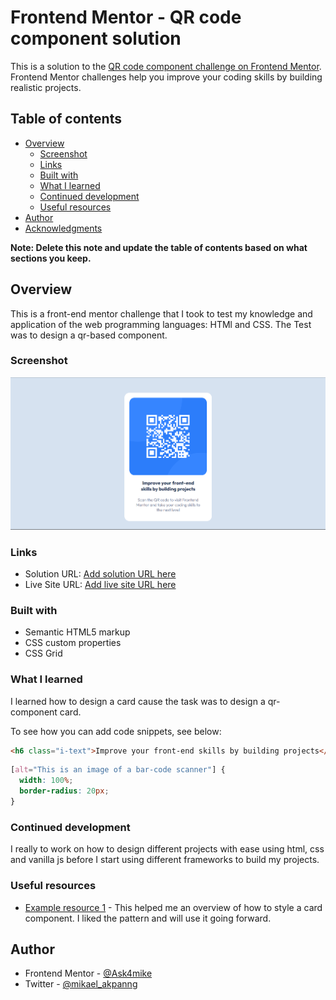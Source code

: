 # Frontend Mentor - QR code component solution

This is a solution to the [QR code component challenge on Frontend Mentor](https://www.frontendmentor.io/challenges/qr-code-component-iux_sIO_H). Frontend Mentor challenges help you improve your coding skills by building realistic projects.

## Table of contents

- [Overview](#overview)
  - [Screenshot](#screenshot)
  - [Links](#links)
  - [Built with](#built-with)
  - [What I learned](#what-i-learned)
  - [Continued development](#continued-development)
  - [Useful resources](#useful-resources)
- [Author](#author)
- [Acknowledgments](#acknowledgments)

**Note: Delete this note and update the table of contents based on what sections you keep.**

## Overview

This is a front-end mentor challenge that I took to test my knowledge and application of the web programming languages: HTMl and CSS. The Test was to design a qr-based component.

### Screenshot

![link to the screenshot of my screen](./images/Screenshot.png)

### Links

- Solution URL: [Add solution URL here](https://your-solution-url.com)
- Live Site URL: [Add live site URL here](https://your-live-site-url.com)

### Built with

- Semantic HTML5 markup
- CSS custom properties
- CSS Grid

### What I learned

I learned how to design a card cause the task was to design a qr-component card.

To see how you can add code snippets, see below:

```html
<h6 class="i-text">Improve your front-end skills by building projects</h6>
```

```css
[alt="This is an image of a bar-code scanner"] {
  width: 100%;
  border-radius: 20px;
}
```

### Continued development

I really to work on how to design different projects with ease using html, css and vanilla js before I start using different frameworks to build my projects.

### Useful resources

- [Example resource 1](https://youtu.be/yU-euUrE3Bg?si=hln8i2IbZA4NIF33) - This helped me an overview of how to style a card component. I liked the pattern and will use it going forward.

## Author

- Frontend Mentor - [@Ask4mike](https://www.frontendmentor.io/profile/Ask4mike)
- Twitter - [@mikael_akpanng](https://twitter.com/mikael_akpang)
